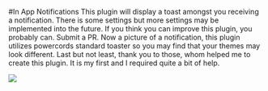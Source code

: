 #In App Notifications
This plugin will display a toast amongst you receiving a notification. There is some settings but more settings may be implemented into the future. If you think you can improve this plugin, you probably can. Submit a PR. Now a picture of a notification, this plugin utilizes powercords standard toaster so you may find that your themes may look different. Last but not least, thank you to those, whom helped me to create this plugin. It is my first and I required quite a bit of help.

![](https://cdn.discordapp.com/attachments/739929093553782936/758794640186408980/unknown.png)
 
